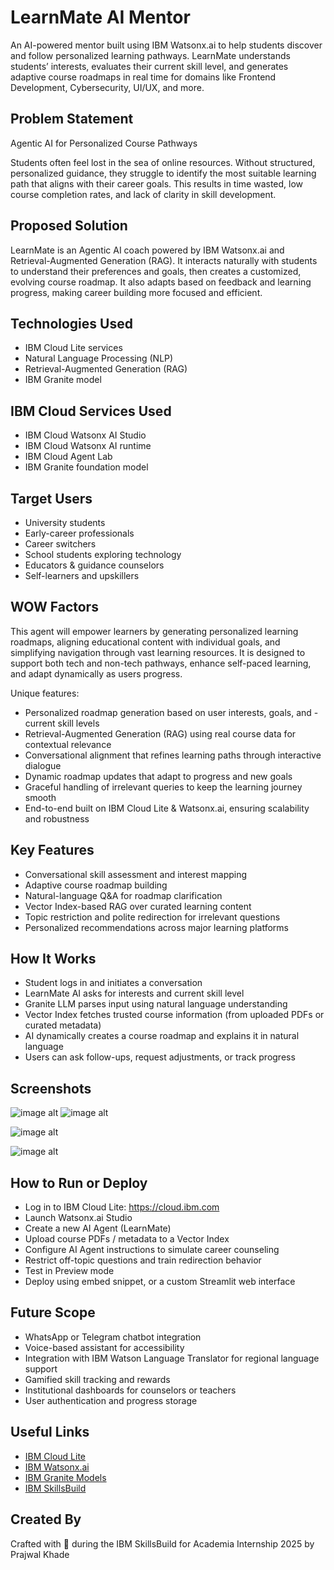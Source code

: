# LearnMate AI Mentor
An AI-powered mentor built using IBM Watsonx.ai to help students discover and follow personalized learning pathways. LearnMate understands students’ interests, evaluates their current skill level, and generates adaptive course roadmaps in real time for domains like Frontend Development, Cybersecurity, UI/UX, and more.

## Problem Statement
 Agentic AI for Personalized Course Pathways

Students often feel lost in the sea of online resources. Without structured, personalized guidance, they struggle to identify the most suitable learning path that aligns with their career goals. This results in time wasted, low course completion rates, and lack of clarity in skill development.

## Proposed Solution
LearnMate is an Agentic AI coach powered by IBM Watsonx.ai and Retrieval-Augmented Generation (RAG). It interacts naturally with students to understand their preferences and goals, then creates a customized, evolving course roadmap. It also adapts based on feedback and learning progress, making career building more focused and efficient.

## Technologies Used

- IBM Cloud Lite services  
- Natural Language Processing (NLP)  
- Retrieval-Augmented Generation (RAG)  
- IBM Granite model  

## IBM Cloud Services Used
- IBM Cloud Watsonx AI Studio
- IBM Cloud Watsonx AI runtime
- IBM Cloud Agent Lab
- IBM Granite foundation model


## Target Users
- University students
- Early-career professionals
- Career switchers
- School students exploring technology
- Educators & guidance counselors
- Self-learners and upskillers

## WOW Factors
This agent will empower learners by generating personalized learning roadmaps, aligning educational content with individual goals, and simplifying navigation through vast learning resources. It is designed to support both tech and non-tech pathways, enhance self-paced learning, and adapt dynamically as users progress.

Unique features:
- Personalized roadmap generation based on user interests, goals, and -current skill levels
- Retrieval-Augmented Generation (RAG) using real course data for contextual relevance
- Conversational alignment that refines learning paths through interactive dialogue
- Dynamic roadmap updates that adapt to progress and new goals
- Graceful handling of irrelevant queries to keep the learning journey smooth
- End-to-end built on IBM Cloud Lite & Watsonx.ai, ensuring scalability and robustness


## Key Features
- Conversational skill assessment and interest mapping
- Adaptive course roadmap building
- Natural-language Q&A for roadmap clarification
- Vector Index-based RAG over curated learning content
- Topic restriction and polite redirection for irrelevant questions
- Personalized recommendations across major learning platforms

## How It Works
- Student logs in and initiates a conversation
- LearnMate AI asks for interests and current skill level
- Granite LLM parses input using natural language understanding
- Vector Index fetches trusted course information (from uploaded PDFs or curated metadata)
- AI dynamically creates a course roadmap and explains it in natural language
- Users can ask follow-ups, request adjustments, or track progress

## Screenshots
![image alt](https://github.com/Prajwal1905/LearnMate_AI_Mentor/blob/a7d435fa93c86e2e014c808acdb970944192dd32/Screenshot%202025-08-01%20132023.png)
![image alt](https://github.com/Prajwal1905/LearnMate_AI_Mentor/blob/f28aa6f61df96e74ea4604a0722cd2d83fdc40c6/Screenshot%202025-08-01%20132132.png)

![image alt](https://github.com/Prajwal1905/LearnMate_AI_Mentor/blob/ed8179c36e3534055c041f3ff06d754f91094488/Screenshot%202025-08-01%20132158.png)

![image alt](https://github.com/Prajwal1905/LearnMate_AI_Mentor/blob/1ff0561155e34bfe3381384f28b1243a1620643b/Screenshot%202025-08-01%20132331.png)


## How to Run or Deploy
- Log in to IBM Cloud Lite: https://cloud.ibm.com
- Launch Watsonx.ai Studio
- Create a new AI Agent (LearnMate)
- Upload course PDFs / metadata to a Vector Index
- Configure AI Agent instructions to simulate career counseling
- Restrict off-topic questions and train redirection behavior
- Test in Preview mode
- Deploy using embed snippet, or a custom Streamlit web interface

## Future Scope
- WhatsApp or Telegram chatbot integration
- Voice-based assistant for accessibility
- Integration with IBM Watson Language Translator for regional language support
- Gamified skill tracking and rewards
- Institutional dashboards for counselors or teachers
- User authentication and progress storage

## Useful Links
- [IBM Cloud Lite](https://www.ibm.com/cloud/free)
- [IBM Watsonx.ai](https://www.ibm.com/products/watsonx-ai)
- [IBM Granite Models](https://www.ibm.com/blog/announcement/ibm-granite-models/)
- [IBM SkillsBuild](https://skillsbuild.org/)


## Created By
Crafted with 💙 during the IBM SkillsBuild for Academia Internship 2025
by Prajwal Khade


